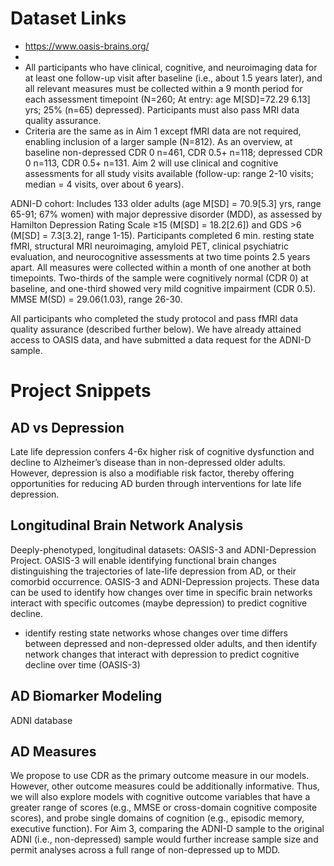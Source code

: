 # Dataset Links

+ https://www.oasis-brains.org/
+ 
+ All participants who have clinical, cognitive, and neuroimaging data for at least
one follow-up visit after baseline (i.e., about 1.5 years later), and all relevant measures must be collected within
a 9 month period for each assessment timepoint (N=260; At entry: age M[SD]=72.29 6.13] yrs; 25% (n=65)
depressed). Participants must also pass MRI data quality assurance.
+ Criteria are the same as in Aim 1 except fMRI data are not required, enabling inclusion of a
larger sample (N=812). As an overview, at baseline non-depressed CDR 0 n=461, CDR 0.5+ n=118; depressed
CDR 0 n=113, CDR 0.5+ n=131. Aim 2 will use clinical and cognitive assessments for all study visits available
(follow-up: range 2-10 visits; median = 4 visits, over about 6 years).

ADNI-D cohort: Includes 133 older adults (age M[SD] = 70.9[5.3] yrs, range 65-91; 67% women) with
major depressive disorder (MDD), as assessed by Hamilton Depression Rating Scale ≥15 (M[SD] = 18.2[2.6])
and GDS >6 (M[SD] = 7.3[3.2], range 1-15). Participants completed 6 min. resting state fMRI, structural MRI
neuroimaging, amyloid PET, clinical psychiatric evaluation, and neurocognitive assessments at two time points
2.5 years apart. All measures were collected within a month of one another at both timepoints. Two-thirds of the
sample were cognitively normal (CDR 0) at baseline, and one-third showed very mild cognitive impairment
(CDR 0.5). MMSE M(SD) = 29.06(1.03), range 26-30.

All participants who completed the study protocol and pass fMRI data quality
assurance (described further below).
We have already attained access to OASIS data, and have submitted a data request for the ADNI-D sample.

# Project Snippets

## AD vs Depression

Late life depression confers 4-6x higher risk of cognitive dysfunction and decline to Alzheimer’s disease than in non-depressed older adults. However, depression is also a modifiable risk factor, thereby offering opportunities for reducing AD burden through interventions for late life depression.

## Longitudinal Brain Network Analysis

Deeply-phenotyped, longitudinal datasets: OASIS-3 and ADNI-Depression Project. OASIS-3 will enable identifying functional brain changes distinguishing the trajectories of late-life depression from AD, or their comorbid occurrence.
OASIS-3 and ADNI-Depression projects. These data can be used to identify how changes over time in specific brain networks interact with specific outcomes (maybe depression) to predict cognitive decline. 

+ identify resting state networks whose changes over time differs between depressed and non-depressed older adults, and then identify network changes that interact with depression to predict cognitive decline over time (OASIS-3)


## AD Biomarker Modeling

ADNI database

## AD Measures

We propose to use CDR as the primary outcome measure in our
models. However, other outcome measures could be additionally informative. Thus, we will also explore
models with cognitive outcome variables that have a greater range of scores (e.g., MMSE or cross-domain
cognitive composite scores), and probe single domains of cognition (e.g., episodic memory, executive function).
For Aim 3, comparing the ADNI-D sample to the original ADNI (i.e., non-depressed) sample would further
increase sample size and permit analyses across a full range of non-depressed up to MDD.


